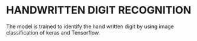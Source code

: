 # HANDWRITTEN DIGIT RECOGNITION
The model is trained to identify the hand written digit by using image classification of keras and Tensorflow.
